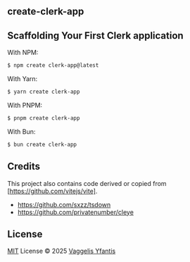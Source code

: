 ## create-clerk-app

## Scaffolding Your First Clerk application

With NPM:

```bash
$ npm create clerk-app@latest
```

With Yarn:

```bash
$ yarn create clerk-app
```

With PNPM:

```bash
$ pnpm create clerk-app
```

With Bun:

```bash
$ bun create clerk-app
```

## Credits

This project also contains code derived or copied from [https://github.com/vitejs/vite].

- https://github.com/sxzz/tsdown
- https://github.com/privatenumber/cleye

## License

[MIT](./LICENSE) License © 2025 [Vaggelis Yfantis](https://github.com/octoper)
